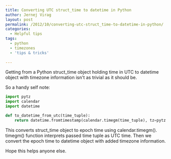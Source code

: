 ```yaml
---
title: Converting UTC struct_time to datetime in Python
author: Jernej Virag
layout: post
permalink: /2012/10/converting-utc-struct_time-to-datetime-in-python/
categories:
  - Helpful tips
tags:
  - python
  - timezones
  - 'tips & tricks'
  
---
```

Getting from a Python struct_time object holding time in UTC to datetime object with timezone information isn't as trivial as it should be.
<!--more-->

So a handy self note:

``` python
import pytz
import calendar
import datetime

def to_datetime_from_utc(time_tuple):
    return datetime.fromtimestamp(calendar.timegm(time_tuple), tz=pytz.utc)
```

This converts struct_time object to epoch time using calendar.timegm(). timegm() function interprets passed time tuple as UTC time. Then we convert the epoch time to datetime object with added timezone information.

Hope this helps anyone else.